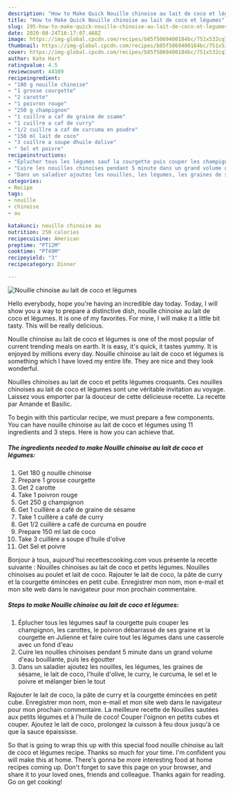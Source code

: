 ```yaml
---
description: "How to Make Quick Nouille chinoise au lait de coco et légumes"
title: "How to Make Quick Nouille chinoise au lait de coco et légumes"
slug: 195-how-to-make-quick-nouille-chinoise-au-lait-de-coco-et-legumes
date: 2020-08-24T16:17:07.468Z
image: https://img-global.cpcdn.com/recipes/b85f5069400184bc/751x532cq70/nouille-chinoise-au-lait-de-coco-et-legumes-photo-principale-de-la-recette.jpg
thumbnail: https://img-global.cpcdn.com/recipes/b85f5069400184bc/751x532cq70/nouille-chinoise-au-lait-de-coco-et-legumes-photo-principale-de-la-recette.jpg
cover: https://img-global.cpcdn.com/recipes/b85f5069400184bc/751x532cq70/nouille-chinoise-au-lait-de-coco-et-legumes-photo-principale-de-la-recette.jpg
author: Kate Hart
ratingvalue: 4.5
reviewcount: 44109
recipeingredient:
- "180 g nouille chinoise"
- "1 grosse courgette"
- "2 carotte"
- "1 poivron rouge"
- "250 g champignon"
- "1 cuillre a caf de graine de ssame"
- "1 cuillre a caf de curry"
- "1/2 cuillre a caf de curcuma en poudre"
- "150 ml lait de coco"
- "3 cuillre a soupe dhuile dolive"
- " Sel et poivre"
recipeinstructions:
- "Éplucher tous les légumes sauf la courgette puis couper les champignon, les carottes, le poivron débarrassé de ses graine et la courgette en Julienne et faire cuire tout les légumes dans une casserole avec un fond d&#39;eau"
- "Cuire les nouilles chinoises pendant 5 minute dans un grand volume d&#39;eau bouillante, puis les égoutter"
- "Dans un saladier ajoutez les nouilles, les légumes, les graines de sésame, le lait de coco, l&#39;huile d&#39;olive, le curry, le curcuma, le sel et le poivre et mélanger bien le tout"
categories:
- Recipe
tags:
- nouille
- chinoise
- au

katakunci: nouille chinoise au 
nutrition: 250 calories
recipecuisine: American
preptime: "PT12M"
cooktime: "PT49M"
recipeyield: "3"
recipecategory: Dinner

---
```



![Nouille chinoise au lait de coco et légumes](https://img-global.cpcdn.com/recipes/b85f5069400184bc/751x532cq70/nouille-chinoise-au-lait-de-coco-et-legumes-photo-principale-de-la-recette.jpg)

Hello everybody, hope you're having an incredible day today. Today, I will show you a way to prepare a distinctive dish, nouille chinoise au lait de coco et légumes. It is one of my favorites. For mine, I will make it a little bit tasty. This will be really delicious.

Nouille chinoise au lait de coco et légumes is one of the most popular of current trending meals on earth. It is easy, it's quick, it tastes yummy. It is enjoyed by millions every day. Nouille chinoise au lait de coco et légumes is something which I have loved my entire life. They are nice and they look wonderful.

Nouilles chinoises au lait de coco et petits légumes croquants. Ces nouilles chinoises au lait de coco et légumes sont une véritable invitation au voyage. Laissez vous emporter par la douceur de cette délicieuse recette. La recette par Amande et Basilic.


To begin with this particular recipe, we must prepare a few components. You can have nouille chinoise au lait de coco et légumes using 11 ingredients and 3 steps. Here is how you can achieve that.

<!--inarticleads1-->

##### The ingredients needed to make Nouille chinoise au lait de coco et légumes:

1. Get 180 g nouille chinoise
1. Prepare 1 grosse courgette
1. Get 2 carotte
1. Take 1 poivron rouge
1. Get 250 g champignon
1. Get 1 cuillère a café de graine de sésame
1. Take 1 cuillère a café de curry
1. Get 1/2 cuillère a café de curcuma en poudre
1. Prepare 150 ml lait de coco
1. Take 3 cuillère a soupe d&#39;huile d&#39;olive
1. Get  Sel et poivre


Bonjour à tous, aujourd&#39;hui recettescooking.com vous présente la recette suivante : Nouilles chinoises au lait de coco et petits légumes. Nouilles chinoises au poulet et lait de coco. Rajouter le lait de coco, la pâte de curry et la courgette émincées en petit cube. Enregistrer mon nom, mon e-mail et mon site web dans le navigateur pour mon prochain commentaire. 

<!--inarticleads2-->

##### Steps to make Nouille chinoise au lait de coco et légumes:

1. Éplucher tous les légumes sauf la courgette puis couper les champignon, les carottes, le poivron débarrassé de ses graine et la courgette en Julienne et faire cuire tout les légumes dans une casserole avec un fond d&#39;eau
1. Cuire les nouilles chinoises pendant 5 minute dans un grand volume d&#39;eau bouillante, puis les égoutter
1. Dans un saladier ajoutez les nouilles, les légumes, les graines de sésame, le lait de coco, l&#39;huile d&#39;olive, le curry, le curcuma, le sel et le poivre et mélanger bien le tout


Rajouter le lait de coco, la pâte de curry et la courgette émincées en petit cube. Enregistrer mon nom, mon e-mail et mon site web dans le navigateur pour mon prochain commentaire. La meilleure recette de Nouilles sautées aux petits légumes et à l&#39;huile de coco! Couper l&#39;oignon en petits cubes et couper. Ajoutez le lait de coco, prolongez la cuisson à feu doux jusqu&#39;à ce que la sauce épaississe. 

So that is going to wrap this up with this special food nouille chinoise au lait de coco et légumes recipe. Thanks so much for your time. I'm confident you will make this at home. There's gonna be more interesting food at home recipes coming up. Don't forget to save this page on your browser, and share it to your loved ones, friends and colleague. Thanks again for reading. Go on get cooking!
